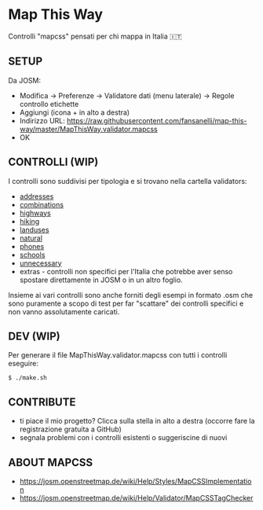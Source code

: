# Map This Way

Controlli "mapcss" pensati per chi mappa in Italia :it:

## SETUP

Da JOSM:
- Modifica -> Preferenze -> Validatore dati (menu laterale) -> Regole controllo etichette
- Aggiungi (icona + in alto a destra)
- Indirizzo URL: https://raw.githubusercontent.com/fansanelli/map-this-way/master/MapThisWay.validator.mapcss
- OK

## CONTROLLI (WIP)

I controlli sono suddivisi per tipologia e si trovano nella cartella validators:

- [addresses](validators/addresses/addresses.md)
- [combinations](validators/combinations/combinations.md)
- [highways](validators/highways/highways.md)
- [hiking](validators/hiking/hiking.md)
- [landuses](validators/landuses/landuses.md)
- [natural](validators/natural/natural.md)
- [phones](validators/phones/phones.md)
- [schools](validators/schools/schools.md)
- [unnecessary](validators/unnecessary/unnecessary.md)
- extras - controlli non specifici per l'Italia che potrebbe aver senso spostare direttamente in JOSM o in un altro foglio.

Insieme ai vari controlli sono anche forniti degli esempi in formato .osm che sono puramente a scopo di test per far "scattare" dei controlli specifici e non vanno assolutamente caricati.

## DEV (WIP)

Per generare il file MapThisWay.validator.mapcss con tutti i controlli eseguire:

`$ ./make.sh`

## CONTRIBUTE

- ti piace il mio progetto? Clicca sulla stella in alto a destra (occorre fare la registrazione gratuita a GitHub)
- segnala problemi con i controlli esistenti o suggeriscine di nuovi

## ABOUT MAPCSS

- https://josm.openstreetmap.de/wiki/Help/Styles/MapCSSImplementation
- https://josm.openstreetmap.de/wiki/Help/Validator/MapCSSTagChecker
